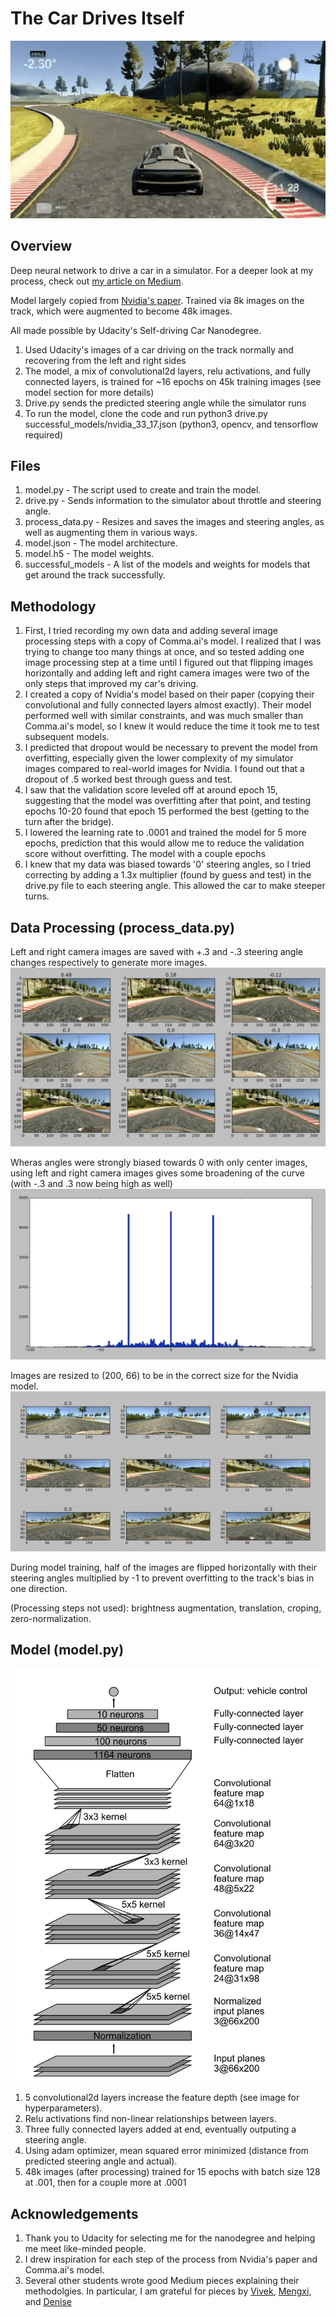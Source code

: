 # The Car Drives Itself #

![alt tag](./assets/sdc.gif)

## Overview ##
Deep neural network to drive a car in a simulator. For a deeper look at my process, check out [my article on Medium](https://medium.com/@billzito/my-first-self-driving-car-e9cd5c04f0f2#.d4ww3vea7). 

Model largely copied from [Nvidia's paper](images.nvidia.com/content/tegra/automotive/images/2016/solutions/pdf/end-to-end-dl-using-px.pdf). Trained via 8k images on the track, which were augmented to become 48k images. 

All made possible by Udacity's Self-driving Car Nanodegree.

1. Used Udacity's images of a car driving on the track normally and recovering from the left and right sides
1. The model, a mix of convolutional2d layers, relu activations, and fully connected layers, is trained for ~16 epochs on 45k training images (see model section for more details)
1. Drive.py sends the predicted steering angle while the simulator runs
1. To run the model, clone the code and run python3 drive.py successful_models/nvidia_33_17.json (python3, opencv, and tensorflow required)

## Files ##
1. model.py - The script used to create and train the model.
1. drive.py - Sends information to the simulator about throttle and steering angle.
1. process_data.py - Resizes and saves the images and steering angles, as well as augmenting them in various ways.
1. model.json - The model architecture.
1. model.h5 - The model weights.
1. successful_models - A list of the models and weights for models that get around the track successfully.

## Methodology ##
1. First, I tried recording my own data and adding several image processing steps with a copy of Comma.ai's model. I realized that I was trying to change too many things at once, and so tested adding one image processing step at a time until I figured out that flipping images horizontally and adding left and right camera images were two of the only steps that improved my car's driving.
1. I created a copy of Nvidia's model based on their paper (copying their convolutional and fully connected layers almost exactly). Their model performed well with similar constraints, and was much smaller than Comma.ai's model, so I knew it would reduce the time it took me to test subsequent models. 
1. I predicted that dropout would be necessary to prevent the model from overfitting, especially given the lower complexity of my simulator images compared to real-world images for Nvidia. I found out that a dropout of .5 worked best through guess and test.
1. I saw that the validation score leveled off at around epoch 15, suggesting that the model was overfitting after that point, and testing epochs 10-20 found that epoch 15 performed the best (getting to the turn after the bridge).
1. I lowered the learning rate to .0001 and trained the model for 5 more epochs, prediction that this would allow me to reduce the validation score without overfitting. The model with a couple epochs 
1. I knew that my data was biased towards '0' steering angles, so I tried correcting by adding a 1.3x multiplier (found by guess and test) in the drive.py file to each steering angle. This allowed the car to make steeper turns. 

## Data Processing (process_data.py) ##
Left and right camera images are saved with +.3 and -.3 steering angle changes respectively to generate more images.
![alt tag](./assets/lrc_images.png)

Wheras angles were strongly biased towards 0 with only center images, using left and right camera images gives some broadening of the curve (with -.3 and .3 now being high as well)
![alt tag](./assets/lrc_angles.png)

Images are resized to (200, 66) to be in the correct size for the Nvidia model.
![alt tag](./assets/resized_images.png)

During model training, half of the images are flipped horizontally with their steering angles multiplied 
by -1 to prevent overfitting to the track's bias in one direction.

(Processing steps not used): brightness augmentation, translation, croping, zero-normalization.


## Model (model.py) ##
![alt tag](./assets/Nvidia_model.png)

1. 5 convolutional2d layers increase the feature depth (see image for hyperparameters).
1. Relu activations find non-linear relationships between layers.
1. Three fully connected layers added at end, eventually outputing a steering angle.
1. Using adam optimizer, mean squared error minimized (distance from predicted steering angle and actual).
1. 48k images (after processing) trained for 15 epochs with batch size 128 at .001, then for a couple more at .0001


## Acknowledgements ##
1. Thank you to Udacity for selecting me for the nanodegree and helping me meet like-minded people.
1. I drew inspiration for each step of the process from Nvidia's paper and  Comma.ai's model.
1. Several other students wrote good Medium pieces explaining their methodolgies. In particular, I am grateful for pieces by [Vivek](https://chatbotslife.com/using-augmentation-to-mimic-human-driving-496b569760a9#.zh7bo8734), [Mengxi](https://medium.com/@xslittlegrass/self-driving-car-in-a-simulator-with-a-tiny-neural-network-13d33b871234#.df7dce6ih), and [Denise](https://medium.com/@deniserjames/denise-james-bsee-msee-5beb448cf184#.fsprdy8ok) 
